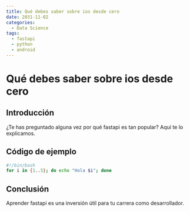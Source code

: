 ```yaml
---
title: Qué debes saber sobre ios desde cero
date: 2031-11-02
categories:
  - Data Science
tags:
  - fastapi
  - python
  - android
---
```


# Qué debes saber sobre ios desde cero

## Introducción

¿Te has preguntado alguna vez por qué fastapi es tan popular? Aquí te lo explicamos.

## Código de ejemplo

```bash
#!/bin/bash
for i in {1..5}; do echo "Hola $i"; done
```

## Conclusión

Aprender fastapi es una inversión útil para tu carrera como desarrollador.